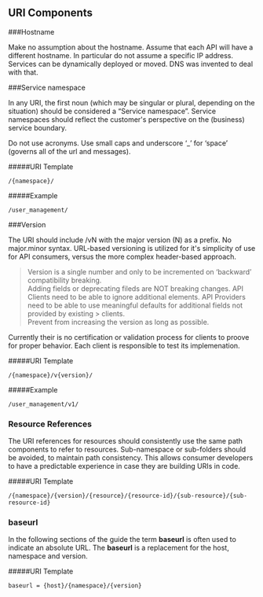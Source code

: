 ## URI Components
###Hostname

Make no assumption about the hostname. 
Assume that each API will have a different hostname. In particular do not assume a specific IP address. Services can be dynamically deployed or moved. 
DNS was invented to deal with that.

###Service namespace

In any URI, the first noun (which may be singular or plural, depending on the situation) should be considered a “Service namespace”. Service namespaces should reflect the customer's perspective on the (business) service boundary.

Do not use acronyms. Use small caps and underscore ‘_’ for ‘space’ (governs all of the url and messages). 

#####URI Template

	/{namespace}/

#####Example

	/user_management/

###Version

The URI should include /vN with the major version (N) as a prefix. No major.minor syntax.
URL-based versioning is utilized for it's simplicity of use for API consumers, versus the more complex header-based approach.  

> Version is a single number and only to be incremented on ‘backward’ compatibility breaking.  
> Adding fields or deprecating fileds are NOT breaking changes. API Clients need to be able to ignore additional 
> elements. API Providers need to be able to use meaningful defaults for additional fields not provided by existing > clients.  
> Prevent from increasing the version as long as possible.

Currently their is no certification or validation process for clients to proove for proper behavior. Each client is responsible to test its implemenation.

#####URI Template

	/{namespace}/v{version}/

#####Example

	/user_management/v1/

### Resource References

The URI references for resources should consistently use the same path components to refer to resources. Sub-namespace or sub-folders should be avoided, to maintain path consistency. This allows consumer developers to have a predictable experience in case they are building URIs in code.

#####URI Template

	/{namespace}/{version}/{resource}/{resource-id}/{sub-resource}/{sub-resource-id}
 

### baseurl

In the following sections of the guide the term **baseurl** is often used to indicate an absolute URL.
The **baseurl** is a replacement for the host, namespace and version.

#####URI Template

	baseurl = {host}/{namespace}/{version}


 
